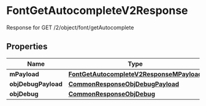 

# FontGetAutocompleteV2Response

Response for GET /2/object/font/getAutocomplete

## Properties

| Name | Type | Description | Notes |
|------------ | ------------- | ------------- | -------------|
|**mPayload** | [**FontGetAutocompleteV2ResponseMPayload**](FontGetAutocompleteV2ResponseMPayload.md) |  |  |
|**objDebugPayload** | [**CommonResponseObjDebugPayload**](CommonResponseObjDebugPayload.md) |  |  [optional] |
|**objDebug** | [**CommonResponseObjDebug**](CommonResponseObjDebug.md) |  |  [optional] |



